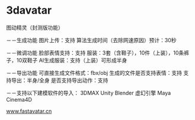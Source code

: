 # 3davatar

图动精灵（封测版功能）

－－生成功能
图片上传：支持
算法生成时间（去除网速原因）预计：30秒

－－微调功能
脸部表情支持：支持
服装：3套（含鞋子），10件（上装），10条裤子，10双鞋子
AI生成服装：支持（上装）可形成半身

－－导出功能
可直接生成文件格式：fbx/obj
生成的文件是否支持表情：支持
支持导出：半身/全身
是否支持导出动作：支持

－－支持以下建模软件的导入：
3DMAX
Unity
Blender
虚幻引擎
Maya
Cinema4D

www.fastavatar.cn

